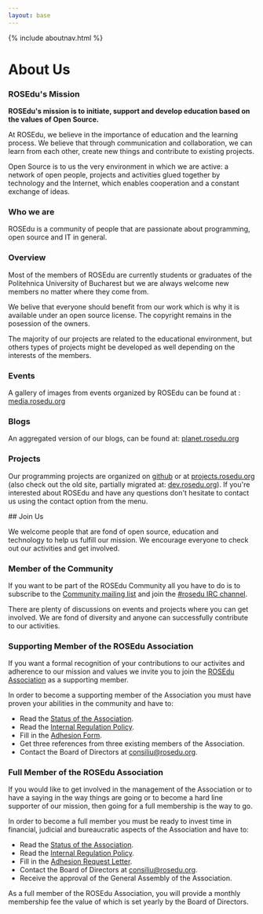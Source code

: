 ```yaml
---
layout: base
---
```


{% include aboutnav.html %}

# About Us

### ROSEdu\'s Mission

**ROSEdu\'s mission is to initiate, support and develop education based on the values of Open Source.**

At ROSEdu, we believe in the importance of education and the learning process. We believe that through communication and collaboration, we can learn from each other, create new things and contribute to existing projects.

Open Source is to us the very environment in which we are active: a network of open people, projects and activities glued together by technology and the Internet, which enables cooperation and a constant exchange of ideas.

### Who we are

ROSEdu is a community of people that are passionate about programming, open source and IT in general.

### Overview

Most of the members of ROSEdu are currently students or graduates of the Politehnica University of Bucharest but we are always welcome new members no matter where they come from.

We belive that everyone should benefit from our work which is why it is available under an open source license. The copyright remains in the posession of the owners.

The majority of our projects are related to the educational environment, but others types of projects might be developed as well depending on the interests of the members.

### Events

A gallery of images from events organized by ROSEdu can be found at : [media.rosedu.org](http://media.rosedu.org)

### Blogs

An aggregated version of our blogs, can be found at: [planet.rosedu.org](http://planet.rosedu.org)

### Projects

Our programming projects are organized on [github](https://github.com/rosedu) or at [projects.rosedu.org](http://projects.rosedu.org/projects) (also check out the old site, partially migrated at: [dev.rosedu.org](http://dev.rosedu.org)).
If you're interested about ROSEdu and have any questions don't hesitate to contact us using the contact option from the menu.

<div id="joinus"></div>
## Join Us

We welcome people that are fond of open source, education and technology to help us fulfill our mission. We encourage everyone to check out our activities and get involved.

### Member of the Community

If you want to be part of the ROSEdu Community all you have to do is to subscribe to the [Community mailing list](http://lists.rosedu.org/listinfo/rosedu-general) and join the [#rosedu IRC channel](http://webchat.freenode.net/?channels=rosedu).

There are plenty of discussions on events and projects where you can get involved. We are fond of diversity and anyone can successfully contribute to our activities.

### Supporting Member of the ROSEdu Association

If you want a formal recognition of your contributions to our activites and adherence to our mission and values we invite you to join the [ROSEdu Association](http://www.rosedu.org/legal/) as a supporting member.

In order to become a supporting member of the Association you must have proven your abilities in the community and have to:
* Read the [Status of the Association](https://docs.google.com/document/d/1dNK9OBY0ilfq68GscWe9auYFkmJy5_w1N1qdciTw5b0/pub).
* Read the [Internal Regulation Policy](https://docs.google.com/document/d/1xeFUTF28Ncb2E1doH3bhH-Terl2Wn-ap-eI9EB0kR70/pub).
* Fill in the [Adhesion Form](https://docs.google.com/uc?export=download&id=0By6_as_hLrdobFBMRHF4WXBneDg).
* Get three references from three existing members of the Association.
* Contact the Board of Directors at [consiliu@rosedu.org](mailto:consiliu@rosedu.org?subject=%5BAdeziune%20membru%20sustinator%5D%20).

### Full Member of the ROSEdu Association

If you would like to get involved in the management of the Association or to have a saying in the way things are going or to become a hard line supporter of our mission, then going for a full membership is the way to go.

In order to become a full member you must be ready to invest time in financial, judicial and bureaucratic aspects of the Association and have to:
* Read the [Status of the Association](https://docs.google.com/document/d/1dNK9OBY0ilfq68GscWe9auYFkmJy5_w1N1qdciTw5b0/pub).
* Read the [Internal Regulation Policy](https://docs.google.com/document/d/1xeFUTF28Ncb2E1doH3bhH-Terl2Wn-ap-eI9EB0kR70/pub).
* Fill in the [Adhesion Request Letter](https://docs.google.com/uc?export=download&id=0By6_as_hLrdob0FwRFVpQmNnckE).
* Contact the Board of Directors at [consiliu@rosedu.org](mailto:consiliu@rosedu.org?subject=%5BAdeziune%20membru%20asociat%5D%20).
* Receive the approval of the General Assembly of the Association.

As a full member of the ROSEdu Association, you will provide a monthly membership fee the value of which is set yearly by the Board of Directors.
